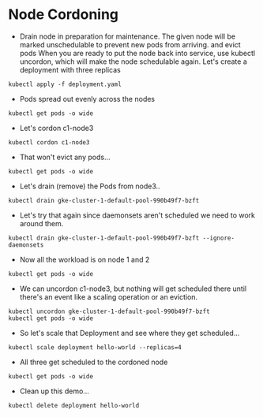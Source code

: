 # Node Cordoning

- Drain node in preparation for maintenance.
The given node will be marked unschedulable to prevent new pods from arriving. and evict pods
When you are ready to put the node back into service, use kubectl uncordon, which will make the node schedulable again.
Let's create a deployment with three replicas

```
kubectl apply -f deployment.yaml
```

- Pods spread out evenly across the nodes

```
kubectl get pods -o wide
```

- Let's cordon c1-node3

```
kubectl cordon c1-node3
```

- That won't evict any pods...

```
kubectl get pods -o wide
```

- Let's drain (remove) the Pods from node3..

```
kubectl drain gke-cluster-1-default-pool-990b49f7-bzft
```

- Let's try that again since daemonsets aren't scheduled we need to work around them.

```
kubectl drain gke-cluster-1-default-pool-990b49f7-bzft --ignore-daemonsets
```

- Now all the workload is on node 1 and 2

```
kubectl get pods -o wide
```

- We can uncordon c1-node3, but nothing will get scheduled there until there's an event like a scaling operation or an eviction.

```
kubectl uncordon gke-cluster-1-default-pool-990b49f7-bzft
kubectl get pods -o wide
```

- So let's scale that Deployment and see where they get scheduled...

```
kubectl scale deployment hello-world --replicas=4
```

- All three get scheduled to the cordoned node

```
kubectl get pods -o wide
```

- Clean up this demo...

```
kubectl delete deployment hello-world
```
 